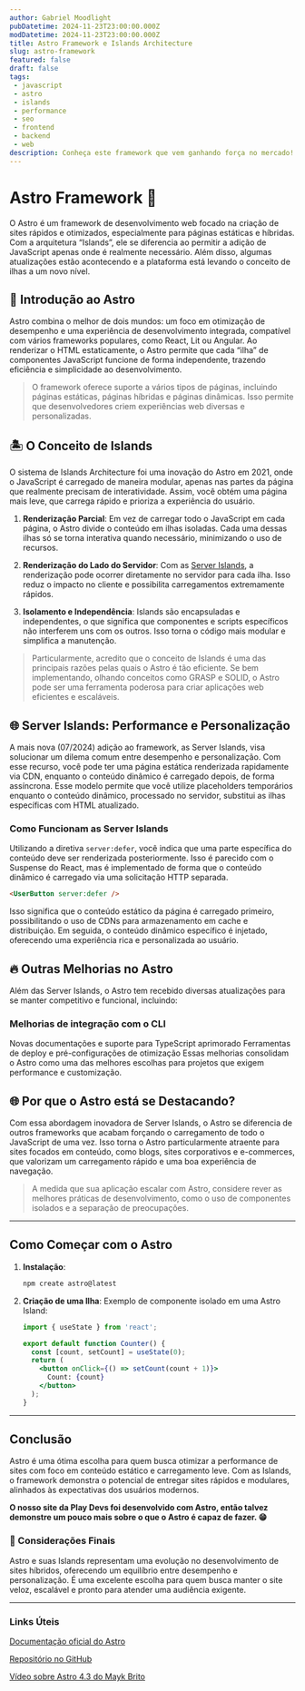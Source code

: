 ```yaml
---
author: Gabriel Moodlight
pubDatetime: 2024-11-23T23:00:00.000Z
modDatetime: 2024-11-23T23:00:00.000Z
title: Astro Framework e Islands Architecture
slug: astro-framework
featured: false
draft: false
tags:
 - javascript
 - astro
 - islands
 - performance
 - seo
 - frontend
 - backend
 - web
description: Conheça este framework que vem ganhando força no mercado!
---
```


# Astro Framework 🌌

O Astro é um framework de desenvolvimento web focado na criação de sites rápidos e otimizados, especialmente para páginas estáticas e híbridas. Com a arquitetura “Islands”, ele se diferencia ao permitir a adição de JavaScript apenas onde é realmente necessário. Além disso, algumas atualizações estão acontecendo e a plataforma está levando o conceito de ilhas a um novo nível.

## 🚀 Introdução ao Astro
Astro combina o melhor de dois mundos: um foco em otimização de desempenho e uma experiência de desenvolvimento integrada, compatível com vários frameworks populares, como React, Lit ou Angular. Ao renderizar o HTML estaticamente, o Astro permite que cada “ilha” de componentes JavaScript funcione de forma independente, trazendo eficiência e simplicidade ao desenvolvimento.

> O framework oferece suporte a vários tipos de páginas, incluindo páginas estáticas, páginas híbridas e páginas dinâmicas. Isso permite que desenvolvedores criem experiências web diversas e personalizadas.

## 🏝️ O Conceito de Islands
O sistema de Islands Architecture foi uma inovação do Astro em 2021, onde o JavaScript é carregado de maneira modular, apenas nas partes da página que realmente precisam de interatividade. Assim, você obtém uma página mais leve, que carrega rápido e prioriza a experiência do usuário.

1. **Renderização Parcial**: Em vez de carregar todo o JavaScript em cada página, o Astro divide o conteúdo em ilhas isoladas. Cada uma dessas ilhas só se torna interativa quando necessário, minimizando o uso de recursos.

2. **Renderização do Lado do Servidor**: Com as [Server Islands](#-server-islands-performance-e-personalização), a renderização pode ocorrer diretamente no servidor para cada ilha. Isso reduz o impacto no cliente e possibilita carregamentos extremamente rápidos.

3. **Isolamento e Independência**: Islands são encapsuladas e independentes, o que significa que componentes e scripts específicos não interferem uns com os outros. Isso torna o código mais modular e simplifica a manutenção.

> Particularmente, acredito que o conceito de Islands é uma das principais razões pelas quais o Astro é tão eficiente. Se bem implementando, olhando conceitos como GRASP e SOLID, o Astro pode ser uma ferramenta poderosa para criar aplicações web eficientes e escaláveis.

## 🌐 Server Islands: Performance e Personalização
A mais nova (07/2024) adição ao framework, as Server Islands, visa solucionar um dilema comum entre desempenho e personalização. Com esse recurso, você pode ter uma página estática renderizada rapidamente via CDN, enquanto o conteúdo dinâmico é carregado depois, de forma assíncrona. Esse modelo permite que você utilize placeholders temporários enquanto o conteúdo dinâmico, processado no servidor, substitui as ilhas específicas com HTML atualizado.

### Como Funcionam as Server Islands
Utilizando a diretiva `server:defer`, você indica que uma parte específica do conteúdo deve ser renderizada posteriormente. Isso é parecido com o Suspense do React, mas é implementado de forma que o conteúdo dinâmico é carregado via uma solicitação HTTP separada.

```html
<UserButton server:defer />
```
Isso significa que o conteúdo estático da página é carregado primeiro, possibilitando o uso de CDNs para armazenamento em cache e distribuição. Em seguida, o conteúdo dinâmico específico é injetado, oferecendo uma experiência rica e personalizada ao usuário.

## 🔥 Outras Melhorias no Astro
Além das Server Islands, o Astro tem recebido diversas atualizações para se manter competitivo e funcional, incluindo:

### Melhorias de integração com o CLI
Novas documentações e suporte para TypeScript aprimorado
Ferramentas de deploy e pré-configurações de otimização
Essas melhorias consolidam o Astro como uma das melhores escolhas para projetos que exigem performance e customização.

## 🌐 **Por que o Astro está se Destacando?**

Com essa abordagem inovadora de Server Islands, o Astro se diferencia de outros frameworks que acabam forçando o carregamento de todo o JavaScript de uma vez. Isso torna o Astro particularmente atraente para sites focados em conteúdo, como blogs, sites corporativos e e-commerces, que valorizam um carregamento rápido e uma boa experiência de navegação.

> A medida que sua aplicação escalar com Astro, considere rever as melhores práticas de desenvolvimento, como o uso de componentes isolados e a separação de preocupações.

---

## Como Começar com o Astro

1. **Instalação**:
    ```bash
    npm create astro@latest
    ```

2. **Criação de uma Ilha**: Exemplo de componente isolado em uma Astro Island:
    ```jsx
    import { useState } from 'react';

    export default function Counter() {
      const [count, setCount] = useState(0);
      return (
        <button onClick={() => setCount(count + 1)}>
          Count: {count}
        </button>
      );
    }
    ```

---

## Conclusão

Astro é uma ótima escolha para quem busca otimizar a performance de sites com foco em conteúdo estático e carregamento leve. Com as Islands, o framework demonstra o potencial de entregar sites rápidos e modulares, alinhados às expectativas dos usuários modernos.

**O nosso site da Play Devs foi desenvolvido com Astro, então talvez demonstre um pouco mais sobre o que o Astro é capaz de fazer. 😁**

### 🚧 Considerações Finais
Astro e suas Islands representam uma evolução no desenvolvimento de sites híbridos, oferecendo um equilíbrio entre desempenho e personalização. É uma excelente escolha para quem busca manter o site veloz, escalável e pronto para atender uma audiência exigente.

---

### Links Úteis

<a href="https://docs.astro.build" target="_blank">Documentação oficial do Astro</a>

<a href="https://github.com/withastro/astro" target="_blank">Repositório no GitHub</a>

<a href="https://www.youtube.com/watch?v=PIYtiQS5on0" target="_blank">Vídeo sobre Astro 4.3 do Mayk Brito</a>


